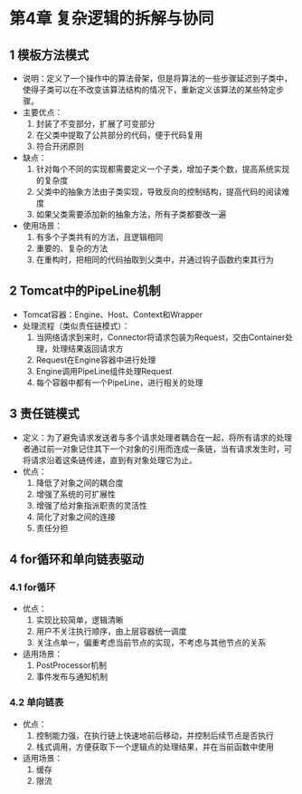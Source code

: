 # 第4章 复杂逻辑的拆解与协同

## 1 模板方法模式

- 说明：定义了一个操作中的算法骨架，但是将算法的一些步骤延迟到子类中，使得子类可以在不改变该算法结构的情况下，重新定义该算法的某些特定步骤。
- 主要优点：
    1. 封装了不变部分，扩展了可变部分
    2. 在父类中提取了公共部分的代码，便于代码复用
    3. 符合开闭原则
- 缺点：
    1. 针对每个不同的实现都需要定义一个子类，增加子类个数，提高系统实现的复杂度
    2. 父类中的抽象方法由子类实现，导致反向的控制结构，提高代码的阅读难度
    3. 如果父类需要添加新的抽象方法，所有子类都要改一遍
- 使用场景：
    1. 有多个子类共有的方法，且逻辑相同
    2. 重要的、复杂的方法
    3. 在重构时，把相同的代码抽取到父类中，并通过钩子函数约束其行为
    
## 2 Tomcat中的PipeLine机制

- Tomcat容器：Engine、Host、Context和Wrapper
- 处理流程（类似责任链模式）：
    1. 当网络请求到来时，Connector将请求包装为Request，交由Container处理，处理结果返回请求方
    2. Request在Engine容器中进行处理
    3. Engine调用PipeLine组件处理Request
    4. 每个容器中都有一个PipeLine，进行相关的处理

## 3 责任链模式

- 定义：为了避免请求发送者与多个请求处理者耦合在一起，将所有请求的处理者通过前一对象记住其下一个对象的引用而连成一条链，当有请求发生时，可将请求沿着这条链传递，直到有对象处理它为止。
- 优点：
    1. 降低了对象之间的耦合度
    2. 增强了系统的可扩展性
    3. 增强了给对象指派职责的灵活性
    4. 简化了对象之间的连接
    5. 责任分担
    
## 4 for循环和单向链表驱动

### 4.1 for循环

- 优点：
    1. 实现比较简单，逻辑清晰
    2. 用户不关注执行顺序，由上层容器统一调度
    3. 关注点单一，偏重考虑当前节点的实现，不考虑与其他节点的关系
- 适用场景：
    1. PostProcessor机制
    2. 事件发布与通知机制
    
### 4.2 单向链表
- 优点：
    1. 控制能力强，在执行链上快速地前后移动，并控制后续节点是否执行
    2. 栈式调用，方便获取下一个逻辑点的处理结果，并在当前函数中使用
- 适用场景：
    1. 缓存
    2. 限流